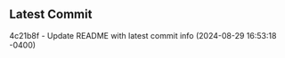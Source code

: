 
## Latest Commit
4c21b8f - Update README with latest commit info (2024-08-29 16:53:18 -0400) <Yunxi-Zhou>
